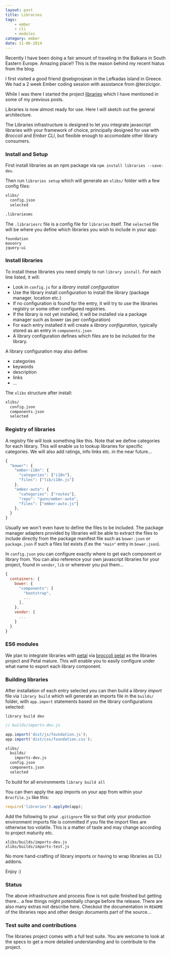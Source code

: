 ```yaml
---
layout: post
title: Libraries
tags:
    - ember  
    - cli
    - modules
category: ember
date: 11-06-2014
---
```


Recently I have been doing a fair amount of traveling in the Balkans in South Eastern Europe. Amazing place!!
This is the reason behind my recent hiatus from the blog.

I first visited a good friend @sebgrosjean in the Lefkadas island in Greece.
We had a 2 week Ember coding session with assistance from @terzicigor.

While I was there I started the project [libraries](https://github.com/kristianmandrup/libraries) which I have mentioned
in some of my previous posts.

<!--more-->

Libraries is now almost ready for use. Here I will sketch out the general architecture.

The Libraries infrastructure is designed to let you integrate javascript libraries with your framework of choice,
principally designed for use with *Broccoli* and *Ember CLI*, but flexible enough to accomodate other library consumers.

### Install and Setup

First install libraries as an npm package via `npm install libraries --save-dev`.

Then run `libraries setup` which will generate an `xlibs/` folder with a few config files:

```bash
xlibs/
  config.json
  selected

.librariesmc
```

The `.librariesrc` file is a config file for `libraries` itself.
The `selected` file will be where you define which libraries you wish to include in your app:

```text
foundation
masonry
jquery-ui
```

### Install libraries

To install these libraries you need simply to run `library install`. For each line listed, it will:

- Look in `config.js` for a *library install configuration*
- Use the library install configuration to install the library (package manager, location etc.)
- If no configuration is found for the entry, it will try to use the libraries registry or some other configured registries.
- If the library is not yet installed, it will be installed via a package manager such as bower (as per configuration)
- For each entry installed it will create a *library configuration*, typically stored as an entry in `components.json`
- A library configuration defines which files are to be included for the library.

A library configuration may also define:

- categories
- keywords
- description
- links
- ...

The `xlibs` structure after install:

```bash
xlibs/
  config.json
  components.json  
  selected
```

### Registry of libraries

A registry file will look something like this. Note that we define categories for each library. This will enable us to lookup
 libraries for specific categories. We will also add ratings, info links etc. in the near future...

```js
{
  "bower": {
    "ember-i18n": {
      "categories": ["i18n"],
      "files": ["lib/i18n.js"]
    },
    "ember-auto": {
      "categories": ["routes"],
      "repo": "gunn/ember-auto",
      "files": ["ember-auto.js"]
    },
  }
}
```

Usually we won't even have to define the files to be included. The package manager adapters provided by libraries will be able to extract
the files to include directly from the package manifest file such as `bower.json` or `package.json` if such a files list exists (f.ex the `"main"` entry in `bower.json`).

In `config.json` you can configure exactly where to get each component or library from.
You can also reference your own javascript libraries for your project, found in `vendor`, `lib` or wherever you put them...

```js
{
  containers: {
    bower: {
      "components": [
        "bootstrap",
        ...
      ],
    },
    vendor: {
      ...
    }
  }
}
```

### ES6 modules

We plan to integrate libraries with [petal](https://github.com/stefanpenner/petal) via [broccoli petal](https://github.com/abuiles/broccoli-petal)
as the libraries project and Petal mature. This will enable you to easily configure under what name to export each library component.

### Building libraries

After installation of each entry selected you can then build a *library import* file via `library build` which
will generate an imports file in the `builds/` folder, with `app.import` statements based
on the library configurations selected:

`library build dev`

```js
// builds/imports-dev.js

app.import('dist/js/foundation.js');
app.import('dist/css/foundation.css');
```

```bash
xlibs/
  builds/
    imports-dev.js
  config.json  
  components.json  
  selected
```

To build for all environments `library build all`

You can then apply the app imports on your app from within your `Brocfile.js` like this:

```js
require('libraries').applyOn(app);
```

Add the following to your `.gitignore` file so that only your production environment imports file
is committed if you file the import files are otherwise too volatile. This is a matter of taste and
may change according to project maturity etc.

```gitignore
xlibs/builds/imports-dev.js
xlibs/builds/imports-test.js
```

No more hand-crafting of library imports or having to wrap libraries as CLI addons.

Enjoy :)

### Status

The above infrastructure and process flow is not quite finished but getting there... a few things might
potentially change before the release. There are also many extras not describe here. Checkout the documentation
in `README` of the libraries repo and other design documents part of the source...

### Test suite and contributions

The libraries project comes with a full test suite. You are welcome to look at the specs to get a more detailed understanding
and to contribute to the project.
